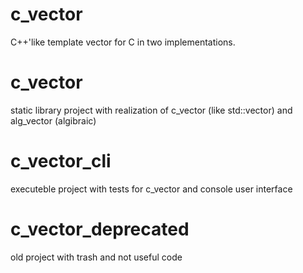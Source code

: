 # c_vector
C++'like template vector for C in two implementations.

# c_vector
static library project with realization of c_vector (like std::vector) and alg_vector (algibraic)

# c_vector_cli
executeble project with tests for c_vector and console user interface

# c_vector_deprecated
old project with trash and not useful code
